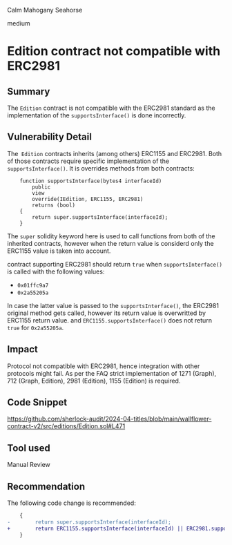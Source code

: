 Calm Mahogany Seahorse

medium

# Edition contract not compatible with ERC2981

## Summary
The `Edition` contract is not compatible with the ERC2981 standard as the implementation of the `supportsInterface()` is done incorrectly.

## Vulnerability Detail
The` Edition` contracts inherits (among others) ERC1155 and ERC2981. Both of those contracts require specific implementation of the `supportsInterface()`. It is overrides methods from both contracts:
```solidity
    function supportsInterface(bytes4 interfaceId)
        public
        view
        override(IEdition, ERC1155, ERC2981)
        returns (bool)
    {
        return super.supportsInterface(interfaceId);
    }
```
The `super` solidity keyword here is used to call functions from both of the inherited contracts, however when the return value is considerd only the ERC1155 value is taken into account. 

contract supporting ERC2981 should return `true` when `supportsInterface()` is called with the following values:
- `0x01ffc9a7`
- `0x2a55205a`

In case the latter value is passed to the `supportsInterface()`, the ERC2981 original method gets called, however its return value is overwritted by ERC1155 return value. and `ERC1155.supportsInterface()` does not return `true` for `0x2a55205a`.

## Impact
Protocol not compatible with ERC2981, hence integration with other protocols might fail. As per the FAQ strict implementation of 1271 (Graph), 712 (Graph, Edition), 2981 (Edition), 1155 (Edition) is required.

## Code Snippet
https://github.com/sherlock-audit/2024-04-titles/blob/main/wallflower-contract-v2/src/editions/Edition.sol#L471

## Tool used
Manual Review

## Recommendation
The following code change is recommended:
```diff
    {
-        return super.supportsInterface(interfaceId);
+        return ERC1155.supportsInterface(interfaceId) || ERC2981.supportsInterface(interfaceId);
    }
```

